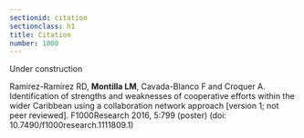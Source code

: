 ```yaml
---
sectionid: citation
sectionclass: h1
title: Citation
number: 1000
---
```

Under construction

Ramírez-Ramírez RD, **Montilla LM**, Cavada-Blanco F and Croquer A. Identification of strengths and weaknesses of cooperative efforts within the wider Caribbean using a collaboration network approach [version 1; not peer reviewed]. F1000Research 2016, 5:799 (poster) (doi: 10.7490/f1000research.1111809.1)
